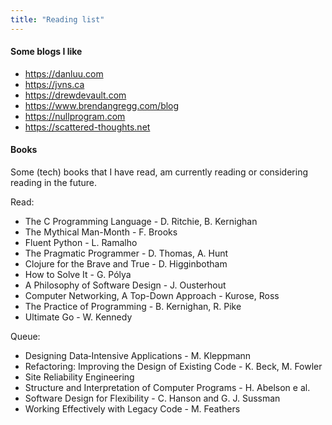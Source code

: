 ```yaml
---
title: "Reading list"
---
```

#### Some blogs I like
- https://danluu.com
- https://jvns.ca
- https://drewdevault.com
- https://www.brendangregg.com/blog
- https://nullprogram.com
- https://scattered-thoughts.net

#### Books

Some (tech) books that I have read, am currently reading or considering reading
in the future.

Read:
- The C Programming Language - D. Ritchie, B. Kernighan
- The Mythical Man-Month - F. Brooks
- Fluent Python - L. Ramalho
- The Pragmatic Programmer - D. Thomas, A. Hunt
- Clojure for the Brave and True - D. Higginbotham
- How to Solve It - G. Pólya
- A Philosophy of Software Design - J. Ousterhout
- Computer Networking, A Top-Down Approach - Kurose, Ross
- The Practice of Programming - B. Kernighan, R. Pike
- Ultimate Go - W. Kennedy

Queue:
- Designing Data‑Intensive Applications - M. Kleppmann
- Refactoring: Improving the Design of Existing Code - K. Beck, M. Fowler
- Site Reliability Engineering
- Structure and Interpretation of Computer Programs - H. Abelson e al.
- Software Design for Flexibility - C. Hanson and G. J. Sussman
- Working Effectively with Legacy Code - M. Feathers
